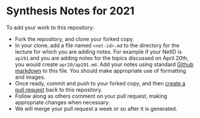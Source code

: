 # Synthesis Notes for 2021
To add your work to this repository:

* Fork the repository, and clone your forked copy.
* In your clone, add a file named `<net-id>.md` to the directory for the lecture for which you
  are adding notes. For example if your NetID is `ap191` and you are adding
  notes for the topics discussed on April 20th, you would create
  `apr20/ap191.md`. Add your notes using standard [Github
  markdown](https://guides.github.com/features/mastering-markdown/) to this
  file. You should make appropriate use of formatting and images.
* Once ready, commit and push to your forked copy, and then [create a pull
  request](https://docs.github.com/en/github/collaborating-with-issues-and-pull-requests/creating-a-pull-request)
  back to this repository.
* Follow along as others comment on your pull request, making appropriate
  changes when necessary.
* We will merge your pull request a week or so after it is generated.
